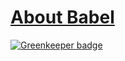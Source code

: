 # [About Babel](http://nitive.github.io/babel)

[![Greenkeeper badge](https://badges.greenkeeper.io/Nitive/babel.svg)](https://greenkeeper.io/)
